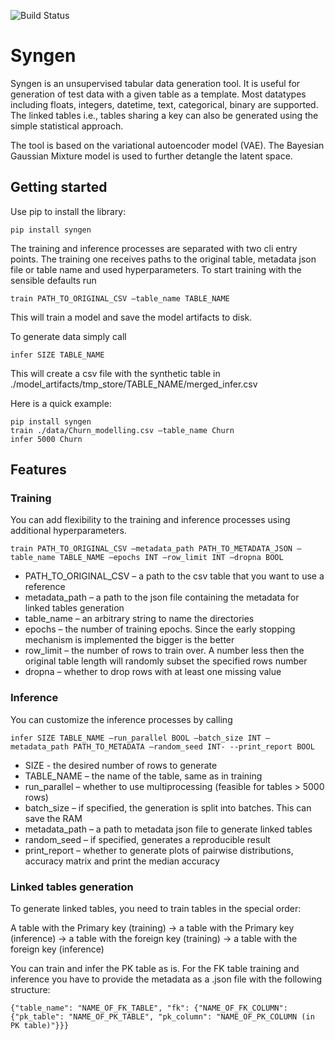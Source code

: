 ![Build Status](https://github.com/tdspora/syngen/workflows/TESTING/badge.svg)
# Syngen

Syngen is an unsupervised tabular data generation tool. It is useful for generation of test data with a given table as a template. Most datatypes including floats, integers, datetime, text, categorical, binary are supported. The linked tables i.e., tables sharing a key can also be generated using the simple statistical approach.

The tool is based on the variational autoencoder model (VAE). The Bayesian Gaussian Mixture model is used to further detangle the latent space.

## Getting started

Use pip to install the library:

`pip install syngen`

The training and inference processes are separated with two cli entry points. The training one receives paths to the original table, metadata json file or table name and used hyperparameters. To start training with the sensible defaults run

`train PATH_TO_ORIGINAL_CSV –table_name TABLE_NAME`

This will train a model and save the model artifacts to disk.

To generate data simply call

`infer SIZE TABLE_NAME`

This will create a csv file with the synthetic table in ./model_artifacts/tmp_store/TABLE_NAME/merged_infer.csv

Here is a quick example:

```
pip install syngen
train ./data/Churn_modelling.csv –table_name Churn
infer 5000 Churn
```

## Features

### Training

You can add flexibility to the training and inference processes using additional hyperparameters.

`train PATH_TO_ORIGINAL_CSV –metadata_path PATH_TO_METADATA_JSON –table_name TABLE_NAME –epochs INT –row_limit INT –dropna BOOL`

- PATH_TO_ORIGINAL_CSV – a path to the csv table that you want to use a reference
- metadata_path – a path to the json file containing the metadata for linked tables generation
- table_name – an arbitrary string to name the directories 
- epochs – the number of training epochs. Since the early stopping mechanism is implemented the bigger is the better
- row_limit – the number of rows to train over. A number less then the original table length will randomly subset the specified rows number
- dropna – whether to drop rows with at least one missing value


### Inference

You can customize the inference processes by calling

`infer SIZE TABLE_NAME –run_parallel BOOL –batch_size INT –metadata_path PATH_TO_METADATA –random_seed INT- --print_report BOOL`

- SIZE - the desired number of rows to generate
- TABLE_NAME – the name of the table, same as in training
- run_parallel – whether to use multiprocessing (feasible for tables > 5000 rows)
- batch_size – if specified, the generation is split into batches. This can save the RAM
- metadata_path – a path to metadata json file to generate linked tables
- random_seed – if specified, generates a reproducible result
- print_report – whether to generate plots of pairwise distributions, accuracy matrix and print the median accuracy


### Linked tables generation

To generate linked tables, you need to train tables in the special order:

A table with the Primary key (training) -> a table with the Primary key (inference) -> a table with the foreign key (training) -> a table with the foreign key (inference)

You can train and infer the PK table as is. For the FK table training and inference you have to provide the metadata as a .json file with the following structure:

`{"table_name": "NAME_OF_FK_TABLE", "fk": {"NAME_OF_FK_COLUMN": {"pk_table": "NAME_OF_PK_TABLE", "pk_column": "NAME_OF_PK_COLUMN (in PK table)"}}}`
